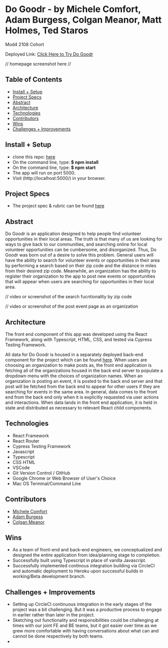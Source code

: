 # Do Goodr - by Michele Comfort, Adam Burgess, Colgan Meanor, Matt Holmes, Ted Staros
Mod4 2108 Cohort

Deployed Link: [Click Here to Try Do Goodr](https://do-goodr-fe.herokuapp.com/)

// homepage screenshot here // 


## Table of Contents
  - [Install + Setup](#set-up)
  - [Project Specs](#project-specs)  
  - [Abstract](#abstract)
  - [Architecture](#architecture)
  - [Technologies](#technologies)
  - [Contributors](#contributors)
  - [Wins](#wins)
  - [Challenges + Improvements](#challenges-+-Improvements)
  

## Install + Setup
  - clone this repo: [here](https://github.com/Do-Goodr/do-goodr-fe)
   - On the command line, type: **$ npm install**
   - On the command line, type: **$ npm start**
   - The app will run on port 5000.
   - Visit (http://localhost:5000/) in your browser. 

## Project Specs
   - The project spec & rubric can be found [here](https://mod4.turing.edu/projects/capstone/)


## Abstract

  Do Goodr is an application designed to help people find volunteer opportunities in their local areas. The truth is that many of us are looking for ways to give back to our communities, and searching online for local volunteer opportunities can be cumbersome, and disorganized. Thus, Do Goodr was born out of a desire to solve this problem. General users will have the ability to search for volunteer events or opportunities in their area by performing a search based on their zip code and the distance in miles from their desired zip code. Meanwhile, an organization has the ability to register their organization to the app to post new events or opportunities that will appear when users are searching for opportunities in their local area. 
  
// video or screenshot of the search fucntionality by zip code

// video or screenshot of the post event page as an organization




## Architecture

  The front end component of this app was developed using the React Framework, along with Typescript, HTML, CSS, and tested via Cypress Testing Framework.    

  All data for Do Goodr is housed in a separately deployed back-end component for the project which can be found [here](https://github.com/Do-Goodr/do-goodr-be). When users are choosing an organization to make posts as, the front end application is fetching all of the organizations housed in the back end server to populate a dropdown menu with the choices of organization names. When an organization is posting an event, it is posted to the back end server and that post will be fetched from the back end to appear for other users if they are searching for events in the same area. In general, data comes to the front end from the back end only when it is explicitly requested via user actions and interactions. When data lands in the front end application, it is held in state and distributed as necessary to relevant React child components. 

## Technologies
  - React Framework
  - React Router
  - Cypress Testing Framework
  - Javascript
  - Typescript
  - CSS HTML
  - VSCode
  - Git Version Control / GitHub
  - Google Chrome or Web Browser of User's Choice
  - Mac OS Terminal/Command Line


## Contributors
  - [Michele Comfort](https://github.com/michelecomfort)
  - [Adam Burgess](https://github.com/aburg15)
  - [Colgan Meanor](https://github.com/colganmeanor)


## Wins
  - As a team of front-end and back-end engineers, we conceptualized and designed the entire application from idea/planning stage to completion. 
  - Successfully built using Typescript in place of vanilla Javascript. 
  - Successfully implemented continous integration building via CircleCI and automatic deployment to Heroku upon successful builds in working/Beta development branch. 
  
  

## Challenges + Improvements
  - Setting up CircleCI continuous integration in the early stages of the project was a bit challenging. But it was a productive process to engage in earlier rather than later in the project. 
  - Sketching out functionality and responsibilities could be challenging at times with our joint FE and BE teams, but it got easier over time as we grew more comfortable with having conversations about what can and cannot be done respectively by both teams. 
  - 
  
